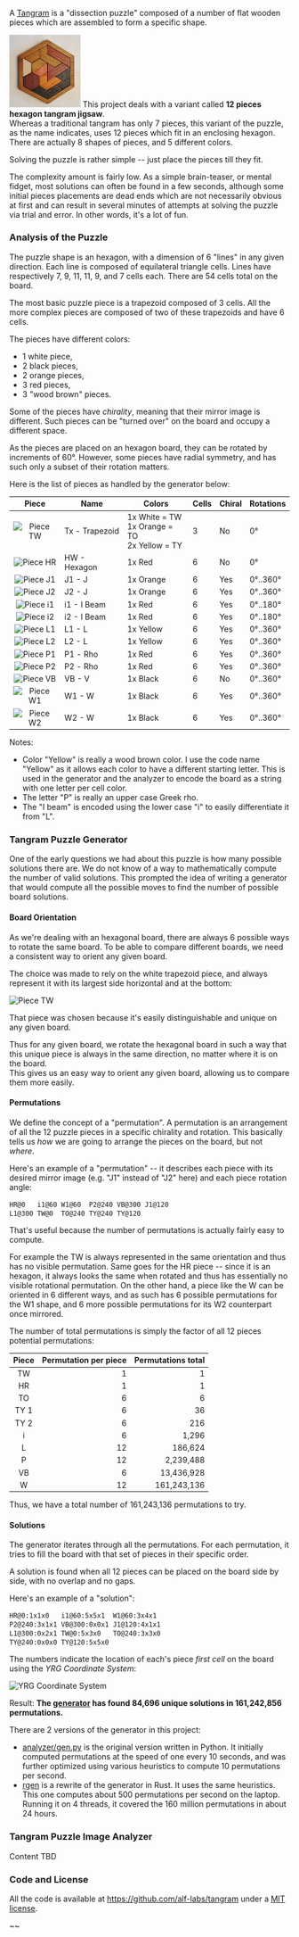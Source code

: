A [Tangram](https://en.wikipedia.org/wiki/Tangram) is a "dissection puzzle"
composed of a number of flat wooden pieces which are assembled to form a specific
shape.

<img width="128" src="https://raw.githubusercontent.com/alf-labs/tangram/refs/heads/main/analyzer/data/originals/sample/sample.jpg#left" alt="Tangram Puzzle Sample"> This
project deals with a variant called **12 pieces hexagon tangram jigsaw**.  
Whereas a traditional tangram has only 7 pieces, this variant of the puzzle,
as the name indicates, uses 12 pieces which fit in an enclosing hexagon.  
There are actually 8 shapes of pieces, and 5 different colors.

Solving the puzzle is rather simple -- just place the pieces till they fit.

The complexity amount is fairly low. As a simple brain-teaser, or mental fidget,
most solutions can often be found in a few seconds, although some initial pieces
placements are dead ends which are not necessarily obvious at first and can result
in several minutes of attempts at solving the puzzle via trial and error.
In other words, it's a lot of fun.


### Analysis of the Puzzle

The puzzle shape is an hexagon, with a dimension of 6 "lines" in any given direction.
Each line is composed of equilateral triangle cells.
Lines have respectively 7, 9, 11, 11, 9, and 7 cells each.
There are 54 cells total on the board.

The most basic puzzle piece is a trapezoid composed of 3 cells.
All the more complex pieces are composed of two of these trapezoids and have 6 cells. 

The pieces have different colors:
  * 1 white piece,
  * 2 black pieces,
  * 2 orange pieces,
  * 3 red pieces,
  * 3 "wood brown" pieces.

Some of the pieces have _chirality_, meaning that their mirror image is different.
Such pieces can be "turned over" on the board and occupy a different space.

As the pieces are placed on an hexagon board, they can be rotated by increments of 60°.
However, some pieces have radial symmetry, and has such only a subset of their
rotation matters.

Here is the list of pieces as handled by the generator below:

|           Piece            | Name           | Colors                                                | Cells | Chiral | Rotations |
|:--------------------------:|----------------|-------------------------------------------------------|-------|--------|-----------|
| ![Piece TW](piece_tw.png)  | Tx - Trapezoid | 1x White = TW <br> 1x Orange = TO <br> 2x Yellow = TY | 3     | No     | 0°        |
| ![Piece HR](piece_hr.png)  | HW - Hexagon   | 1x Red                                                | 6     | No     | 0°        |
| ![Piece J1](piece_j1.png)  | J1 - J         | 1x Orange                                             | 6     | Yes    | 0°..360°  |
| ![Piece J2](piece_j2.png)  | J2 - J         | 1x Orange                                             | 6     | Yes    | 0°..360°  |
| ![Piece i1](piece_i1.png)  | i1 - I Beam    | 1x Red                                                | 6     | Yes    | 0°..180°  |
| ![Piece i2](piece_i2.png)  | i2 - I Beam    | 1x Red                                                | 6     | Yes    | 0°..180°  |
| ![Piece L1](piece_l1.png)  | L1 - L         | 1x Yellow                                             | 6     | Yes    | 0°..360°  |
| ![Piece L2](piece_l2.png)  | L2 - L         | 1x Yellow                                             | 6     | Yes    | 0°..360°  |
| ![Piece P1](piece_p1.png)  | &#929;1 - Rho  | 1x Red                                                | 6     | Yes    | 0°..360°  |
| ![Piece P2](piece_p2.png)  | &#929;2 - Rho  | 1x Red                                                | 6     | Yes    | 0°..360°  |
| ![Piece VB](piece_vb.png)  | VB - V         | 1x Black                                              | 6     | No     | 0°..360°  |
| ![Piece W1](piece_w1.png)  | W1 - W         | 1x Black                                              | 6     | Yes    | 0°..360°  |
| ![Piece W2](piece_w2.png)  | W2 - W         | 1x Black                                              | 6     | Yes    | 0°..360°  |

Notes:
  * Color "Yellow" is really a wood brown color. I use the code name "Yellow" as 
    it allows each color to have a different starting letter. This is used in the
    generator and the analyzer to encode the board as a string with one letter per
    cell color.
  * The letter "&#929;" is really an upper case Greek rho.
  * The "I beam" is encoded using the lower case "i" to easily differentiate it from "L".


### Tangram Puzzle Generator

One of the early questions we had about this puzzle is how many possible solutions
there are.
We do not know of a way to mathematically compute the number of valid solutions.
This prompted the idea of writing a generator that would compute all the possible moves
to find the number of possible board solutions.


#### Board Orientation

As we're dealing with an hexagonal board, there are always 6 possible ways to
rotate the same board. To be able to compare different boards, we need a consistent
way to orient any given board.

The choice was made to rely on the white trapezoid piece, and always represent it
with its largest side horizontal and at the bottom:

![Piece TW](piece_tw.png#center)

That piece was chosen because it's easily distinguishable and unique on any given board.

Thus for any given board, we rotate the hexagonal board in such a way that this unique piece
is always in the same direction, no matter where it is on the board.  
This gives us an easy way to orient any given board, allowing us to compare them more
easily.


#### Permutations

We define the concept of a "permutation". A permutation is an arrangement of
all the 12 puzzle pieces in a specific chirality and rotation. This basically tells
us _how_ we are going to arrange the pieces on the board, but not _where_.

Here's an example of a "permutation" -- it describes each piece with its desired
mirror image (e.g. "J1" instead of "J2" here) and each piece rotation angle:
```
HR@0   i1@60 W1@60  P2@240 VB@300 J1@120
L1@300 TW@0  TO@240 TY@240 TY@120
```

That's useful because the number of permutations is actually fairly easy to compute.

For example the TW is always represented in the same orientation and thus has no
visible permutation. Same goes for the HR piece -- since it is an hexagon, it always
looks the same when rotated and thus has essentially no visible rotational permutation.
On the other hand, a piece like the W can be oriented in 6 different ways, and as
such has 6 possible permutations for the W1 shape, and 6 more possible permutations for
its W2 counterpart once mirrored.

The number of total permutations is simply the factor of all 12 pieces potential
permutations:

| Piece | Permutation per piece | Permutations total |
|:-----:|----------------------:|-------------------:|
| TW    |                    1	 |                  1 |
| HR    |                    1	 |                  1 |         
| TO	  |                    6	 |                  6 |
| TY 1  |                    6	 |                 36 |
| TY 2  |                    6	 |                216 |
| i	    |                    6	 |              1,296 |
| L	    |                   12	 |            186,624 |
| P	    |                   12	 |          2,239,488 |
| VB	  |                    6	 |         13,436,928 |  
| W	    |                   12	 |        161,243,136 |


Thus, we have a total number of 161,243,136 permutations to try.


#### Solutions

The generator iterates through all the permutations.
For each permutation, it tries to fill the board with that set of pieces in their
specific order.

A solution is found when all 12 pieces can be placed on the board side by side,
with no overlap and no gaps.

Here's an example of a "solution":
```
HR@0:1x1x0   i1@60:5x5x1  W1@60:3x4x1
P2@240:3x1x1 VB@300:0x0x1 J1@120:4x1x1
L1@300:0x2x1 TW@0:5x3x0   TO@240:3x3x0
TY@240:0x0x0 TY@120:5x5x0
```

The numbers indicate the location of each's piece _first cell_ on the board using the
_YRG Coordinate System_:

![YRG Coordinate System](abs_yrg.png#center)

Result: **The [generator](#/gn) has found 84,696 unique solutions in 161,242,856 permutations.**

There are 2 versions of the generator in this project:
* [analyzer/gen.py](https://github.com/alf-labs/tangram/blob/main/analyzer/gen.py) is the
  original version written in Python. It initially computed permutations at the speed of
  one every 10 seconds, and was further optimized using various heuristics to compute
  10 permutations per second.
* [rgen](https://github.com/alf-labs/tangram/tree/main/rgen) is a rewrite of the generator
  in Rust. It uses the same heuristics. This one computes about 500 permutations per second
  on the laptop. Running it on 4 threads, it covered the 160 million permutations in
  about 24 hours.


### Tangram Puzzle Image Analyzer

Content TBD


### Code and License

All the code is available at https://github.com/alf-labs/tangram
under a [MIT license](https://github.com/alf-labs/tangram/blob/main/LICENSE).

~~
